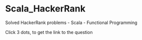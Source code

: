 # Scala_HackerRank


Solved HackerRank problems - Scala - Functional Programming


Click 3 dots, to get the link to the question
